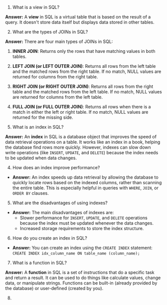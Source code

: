 1. What is a view in SQL?

**Answer:** A **view** in SQL is a virtual table that is based on the result of a query. It doesn't store data itself but displays data stored in other tables.


2. What are the types of JOINs in SQL?

**Answer:**
There are four main types of JOINs in SQL:

1. **INNER JOIN**: Returns only the rows that have matching values in both tables.
2. **LEFT JOIN (or LEFT OUTER JOIN)**: Returns all rows from the left table and the matched rows from the right table. If no match, NULL values are returned for columns from the right table.
3. **RIGHT JOIN (or RIGHT OUTER JOIN)**: Returns all rows from the right table and the matched rows from the left table. If no match, NULL values are returned for columns from the left table.
4. **FULL JOIN (or FULL OUTER JOIN)**: Returns all rows when there is a match in either the left or right table. If no match, NULL values are returned for the missing side.


3. What is an index in SQL?

**Answer:** An **index** in SQL is a database object that improves the speed of data retrieval operations on a table. It works like an index in a book, helping the database find rows more quickly. However, indexes can slow down write operations (like `INSERT`, `UPDATE`, and `DELETE`) because the index needs to be updated when data changes.

4. How does an index improve performance?

- **Answer:** An index speeds up data retrieval by allowing the database to quickly locate rows based on the indexed columns, rather than scanning the entire table. This is especially helpful in queries with `WHERE`, `JOIN`, or `ORDER BY` clauses.

5. What are the disadvantages of using indexes?

- **Answer:** The main disadvantages of indexes are:
    - Slower performance for `INSERT`, `UPDATE`, and `DELETE` operations because the index must be updated whenever the data changes.
    - Increased storage requirements to store the index structure.


6. How do you create an index in SQL?

- **Answer:** You can create an index using the `CREATE INDEX` statement:
    `CREATE INDEX idx_column_name ON table_name (column_name);`

7. What is a function in SQL?

**Answer:** A **function** in SQL is a set of instructions that do a specific task and return a result. It can be used to do things like calculate values, change data, or manipulate strings. Functions can be built-in (already provided by the database) or user-defined (created by you).

8. 